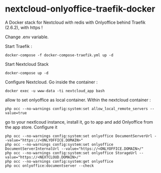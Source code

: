 # nextcloud-onlyoffice-traefik-docker
A Docker stack for Nextcloud with redis with Onlyoffice behind Traefik (2.6.2), with https !


Change .env variable.

Start Traefik :

```
docker-compose -f docker-compose-traefik.yml up -d
```

Start Nextcloud Stack

```
docker-compose up -d
```


Configure Nextcloud.
Go inside the container :

```
docker exec -u www-data -ti nextcloud_app bash
```

allow to set onlyoffice as local container. Within the nextcloud container :

```
php occ --no-warnings config:system:set allow_local_remote_servers --value=true
```

go to your nextlcoud instance, install it, go to app and add Onlyoffice from the app store.
Configure it

```
php occ --no-warnings config:system:set onlyoffice DocumentServerUrl --value="https://<ONLYOFFICE.DOMAIN>"
php occ --no-warnings config:system:set onlyoffice DocumentServerInternalUrl --value="https://<ONLYOFFICE.DOMAIN>/"
php occ --no-warnings config:system:set onlyoffice StorageUrl --value="https://<NEXTCLOUD.DOMAIN>/"
php occ --no-warnings config:system:get onlyoffice
php occ onlyoffice:documentserver --check
```
